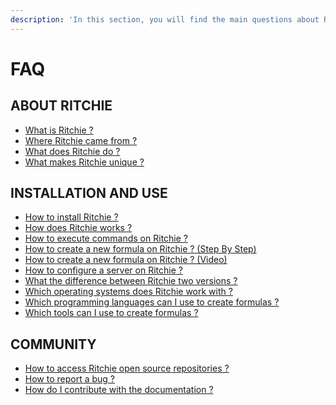 ```yaml
---
description: 'In this section, you will find the main questions about Ritchie.'
---
```


# FAQ

## ABOUT RITCHIE

* [What is Ritchie ?](https://docs.ritchiecli.io/#what-is-ritchie)
* [Where Ritchie came from ?](https://docs.ritchiecli.io/#where-ritchie-came-from)
* [What does Ritchie do ?](https://docs.ritchiecli.io/#what-does-ritchie-do)
* [What makes Ritchie unique ?](https://docs.ritchiecli.io/#what-makes-ritchie-unique)

## INSTALLATION AND USE

* [How to install Ritchie ? ](https://docs.ritchiecli.io/geting-started/installation)
* [How does Ritchie works ?](https://docs.ritchiecli.io/key-concepts)
* [How to execute commands on Ritchie ?](getting-started/commands/)
* [How to create a new formula on Ritchie ? \(Step By Step\) ]()
* [How to create a new formula on Ritchie ? \(Video\)](https://www.youtube.com/watch?v=O_rD-0o8FrM&feature=youtu.be)
* [How to configure a server on Ritchie ?]()
* [What the difference between Ritchie two versions ?](getting-started/software-architecture.md)
* [Which operating systems does Ritchie work with ?](https://docs.ritchiecli.io/key-concepts/basics#operating-system)
* [Which programming languages can I use to create formulas ?](https://docs.ritchiecli.io/key-concepts/basics#programming-languages)
* [Which tools can I use to create formulas ?](https://docs.ritchiecli.io/key-concepts/basics#tools)

## COMMUNITY 

* [How to access Ritchie open source repositories ?](https://docs.ritchiecli.io/community)
* [How to report a bug ? ](https://docs.ritchiecli.io/community#do-you-have-any-suggestion-for-the-ritchie-development-team)
* [How do I contribute with the documentation ?](https://docs.ritchiecli.io/community#do-you-have-any-suggestion-for-the-ritchie-development-team)







